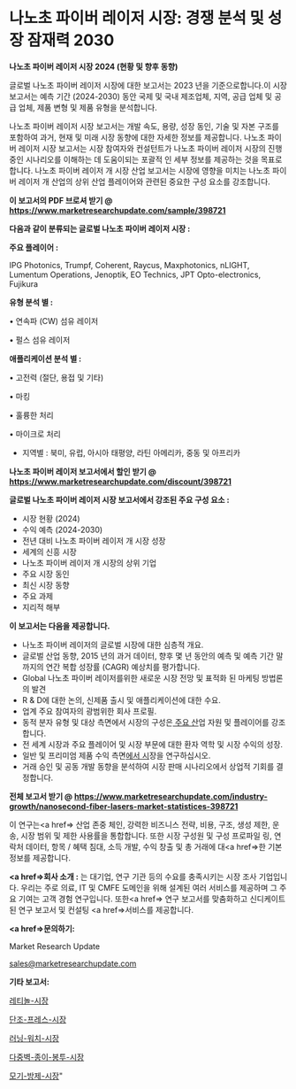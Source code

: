 # 나노초 파이버 레이저 시장: 경쟁 분석 및 성장 잠재력 2030

<strong>나노초 파이버 레이저 시장 2024 (현황 및 향후 동향)</strong>

글로벌 나노초 파이버 레이저 시장에 대한 보고서는 2023 년을 기준으로합니다.이 시장 보고서는 예측 기간 (2024-2030) 동안 국제 및 국내 제조업체, 지역, 공급 업체 및 공급 업체, 제품 변형 및 제품 유형을 분석합니다.

나노초 파이버 레이저 시장 보고서는 개발 속도, 용량, 성장 동인, 기술 및 자본 구조를 포함하여 과거, 현재 및 미래 시장 동향에 대한 자세한 정보를 제공합니다. 나노초 파이버 레이저 시장 보고서는 시장 참여자와 컨설턴트가 나노초 파이버 레이저 시장의 진행중인 시나리오를 이해하는 데 도움이되는 포괄적 인 세부 정보를 제공하는 것을 목표로합니다. 나노초 파이버 레이저 개 시장 산업 보고서는 시장에 영향을 미치는 나노초 파이버 레이저 개 산업의 상위 산업 플레이어와 관련된 중요한 구성 요소를 강조합니다.



<strong>이 보고서의 PDF 브로셔 받기 @ <a href=https://www.marketresearchupdate.com/sample/398721>https://www.marketresearchupdate.com/sample/398721</a></strong>



<strong>다음과 같이 분류되는 글로벌 나노초 파이버 레이저 시장 :</strong>



<strong>주요 플레이어 :</strong>

IPG Photonics, Trumpf, Coherent, Raycus, Maxphotonics, nLIGHT, Lumentum Operations, Jenoptik, EO Technics, JPT Opto-electronics, Fujikura



<strong>유형 분석 별 :</strong>

• 연속파 (CW) 섬유 레이저

• 펄스 섬유 레이저



<strong>애플리케이션 분석 별 :</strong>

• 고전력 (절단, 용접 및 기타)

• 마킹

• 훌륭한 처리

• 마이크로 처리

<ul>
  <li>지역별 : 북미, 유럽, 아시아 태평양, 라틴 아메리카, 중동 및 아프리카</li>
</ul>


<strong>나노초 파이버 레이저 보고서에서 할인 받기 @ <a href=https://www.marketresearchupdate.com/discount/398721>https://www.marketresearchupdate.com/discount/398721</a></strong>



<strong>글로벌 나노초 파이버 레이저 시장 보고서에서 강조된 주요 구성 요소 :</strong>
<ul>
  <li>시장 현황 (2024)</li>
  <li>수익 예측 (2024-2030)</li>
  <li>전년 대비 나노초 파이버 레이저 개 시장 성장</li>
  <li>세계의 신흥 시장</li>
  <li>나노초 파이버 레이저 개 시장의 상위 기업</li>
  <li>주요 시장 동인</li>
  <li>최신 시장 동향</li>
  <li>주요 과제</li>
  <li>지리적 해부</li>
</ul>


<strong>이 보고서는 다음을 제공합니다.</strong>
<ul>
  <li>나노초 파이버 레이저의 글로벌 시장에 대한 심층적 개요.</li>
  <li>글로벌 산업 동향, 2015 년의 과거 데이터, 향후 몇 년 동안의 예측 및 예측 기간 말까지의 연간 복합 성장률 (CAGR) 예상치를 평가합니다.</li>
  <li>Global 나노초 파이버 레이저를위한 새로운 시장 전망 및 표적화 된 마케팅 방법론의 발견</li>
  <li>R &amp; D에 대한 논의, 신제품 출시 및 애플리케이션에 대한 수요.</li>
  <li>업계 주요 참여자의 광범위한 회사 프로필.</li>
  <li>동적 분자 유형 및 대상 측면에서 시장의 구성은<a href=> 주요 산</a>업 자원 및 플레이어를 강조합니다.</li>
  <li>전 세계 시장과 주요 플레이어 및 시장 부문에 대한 환자 역학 및 시장 수익의 성장.</li>
  <li>일반 및 프리미엄 제품 수익 측면<a href=>에서 시</a>장을 연구하십시오.</li>
  <li>거래 승인 및 공동 개발 동향을 분석하여 시장 판매 시나리오에서 상업적 기회를 결정합니다.</li>
</ul>



<strong>전체 보고서 받기 @ <a href=https://www.marketresearchupdate.com/industry-growth/nanosecond-fiber-lasers-market-statistices-398721>https://www.marketresearchupdate.com/industry-growth/nanosecond-fiber-lasers-market-statistices-398721</a></strong>

이 연구는<a href=> 산업 존중</a> 체인, 강력한 비즈니스 전략, 비용, 구조, 생성 제한, 운송, 시장 범위 및 제한 사용률을 통합합니다. 또한 시장 구성원 및 구성 프로파일 링, 연락처 데이터, 항목 / 혜택 침대, 소득 개발, 수익 창출 및 총 거래에 대<a href=>한 기본 </a>정보를 제공합니다.



<strong><a href=>회사 소</a>개 :</strong>
는 대기업, 연구 기관 등의 수요를 충족시키는 시장 조사 기업입니다. 우리는 주로 의료, IT 및 CMFE 도메인을 위해 설계된 여러 서비스를 제공하며 그 주요 기여는 고객 경험 연구입니다. 또한<a href=> 연구 보</a>고서를 맞춤화하고 신디케이트 된 연구 보고서 및 컨설팅 <a href=>서비스</a>를 제공합니다.



<strong><a href=>문의하기:</a></strong>

Market Research Update

sales@marketresearchupdate.com



<strong>기타 보고서:</strong>

<a href=https://www.linkedin.com/pulse/레티놀-시장-경쟁-분석-및-성장-잠재력-2029-isdailynews/>레티놀-시장</a>

<a href=https://www.linkedin.com/pulse/단조-프레스-시장-진입-전략-및-위험-평가2029년-trend-tracking-tips-360-analysis-htzdf/>단조-프레스-시장</a>

<a href=https://www.linkedin.com/pulse/러닝-워치-시장-진입-전략-및-위험-평가2029년-trendsetters-talk-360-analysis-sbjuf/>러닝-워치-시장</a>

<a href=https://www.linkedin.com/pulse/다중벽-종이-봉투-시장-현재-및-미래-성장-2030-data-dive-diaries-24-analysis-rfwwf/>다중벽-종이-봉투-시장</a>

<a href=https://www.linkedin.com/pulse/모기-방제-시장-동향-및-성장-전망-data-dive-diaries-24-analysis-nhl9f/>모기-방제-시장</a>"
